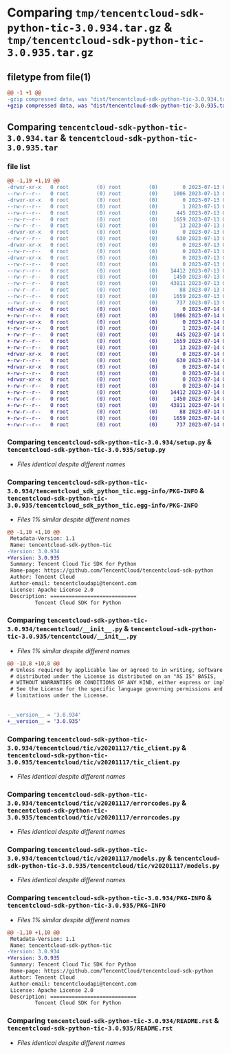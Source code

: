 # Comparing `tmp/tencentcloud-sdk-python-tic-3.0.934.tar.gz` & `tmp/tencentcloud-sdk-python-tic-3.0.935.tar.gz`

## filetype from file(1)

```diff
@@ -1 +1 @@
-gzip compressed data, was "dist/tencentcloud-sdk-python-tic-3.0.934.tar", last modified: Thu Jul 13 00:35:29 2023, max compression
+gzip compressed data, was "dist/tencentcloud-sdk-python-tic-3.0.935.tar", last modified: Fri Jul 14 00:40:23 2023, max compression
```

## Comparing `tencentcloud-sdk-python-tic-3.0.934.tar` & `tencentcloud-sdk-python-tic-3.0.935.tar`

### file list

```diff
@@ -1,19 +1,19 @@
-drwxr-xr-x   0 root         (0) root         (0)        0 2023-07-13 00:35:29.000000 tencentcloud-sdk-python-tic-3.0.934/
--rw-r--r--   0 root         (0) root         (0)     1006 2023-07-13 00:35:29.000000 tencentcloud-sdk-python-tic-3.0.934/setup.py
-drwxr-xr-x   0 root         (0) root         (0)        0 2023-07-13 00:35:29.000000 tencentcloud-sdk-python-tic-3.0.934/tencentcloud_sdk_python_tic.egg-info/
--rw-r--r--   0 root         (0) root         (0)        1 2023-07-13 00:35:29.000000 tencentcloud-sdk-python-tic-3.0.934/tencentcloud_sdk_python_tic.egg-info/dependency_links.txt
--rw-r--r--   0 root         (0) root         (0)      445 2023-07-13 00:35:29.000000 tencentcloud-sdk-python-tic-3.0.934/tencentcloud_sdk_python_tic.egg-info/SOURCES.txt
--rw-r--r--   0 root         (0) root         (0)     1659 2023-07-13 00:35:29.000000 tencentcloud-sdk-python-tic-3.0.934/tencentcloud_sdk_python_tic.egg-info/PKG-INFO
--rw-r--r--   0 root         (0) root         (0)       13 2023-07-13 00:35:29.000000 tencentcloud-sdk-python-tic-3.0.934/tencentcloud_sdk_python_tic.egg-info/top_level.txt
-drwxr-xr-x   0 root         (0) root         (0)        0 2023-07-13 00:35:29.000000 tencentcloud-sdk-python-tic-3.0.934/tencentcloud/
--rw-r--r--   0 root         (0) root         (0)      630 2023-07-13 00:35:29.000000 tencentcloud-sdk-python-tic-3.0.934/tencentcloud/__init__.py
-drwxr-xr-x   0 root         (0) root         (0)        0 2023-07-13 00:35:29.000000 tencentcloud-sdk-python-tic-3.0.934/tencentcloud/tic/
--rw-r--r--   0 root         (0) root         (0)        0 2023-07-13 00:35:29.000000 tencentcloud-sdk-python-tic-3.0.934/tencentcloud/tic/__init__.py
-drwxr-xr-x   0 root         (0) root         (0)        0 2023-07-13 00:35:29.000000 tencentcloud-sdk-python-tic-3.0.934/tencentcloud/tic/v20201117/
--rw-r--r--   0 root         (0) root         (0)        0 2023-07-13 00:35:29.000000 tencentcloud-sdk-python-tic-3.0.934/tencentcloud/tic/v20201117/__init__.py
--rw-r--r--   0 root         (0) root         (0)    14412 2023-07-13 00:35:29.000000 tencentcloud-sdk-python-tic-3.0.934/tencentcloud/tic/v20201117/tic_client.py
--rw-r--r--   0 root         (0) root         (0)     1450 2023-07-13 00:35:29.000000 tencentcloud-sdk-python-tic-3.0.934/tencentcloud/tic/v20201117/errorcodes.py
--rw-r--r--   0 root         (0) root         (0)    43811 2023-07-13 00:35:29.000000 tencentcloud-sdk-python-tic-3.0.934/tencentcloud/tic/v20201117/models.py
--rw-r--r--   0 root         (0) root         (0)       88 2023-07-13 00:35:29.000000 tencentcloud-sdk-python-tic-3.0.934/setup.cfg
--rw-r--r--   0 root         (0) root         (0)     1659 2023-07-13 00:35:29.000000 tencentcloud-sdk-python-tic-3.0.934/PKG-INFO
--rw-r--r--   0 root         (0) root         (0)      737 2023-07-13 00:35:29.000000 tencentcloud-sdk-python-tic-3.0.934/README.rst
+drwxr-xr-x   0 root         (0) root         (0)        0 2023-07-14 00:40:23.000000 tencentcloud-sdk-python-tic-3.0.935/
+-rw-r--r--   0 root         (0) root         (0)     1006 2023-07-14 00:40:23.000000 tencentcloud-sdk-python-tic-3.0.935/setup.py
+drwxr-xr-x   0 root         (0) root         (0)        0 2023-07-14 00:40:23.000000 tencentcloud-sdk-python-tic-3.0.935/tencentcloud_sdk_python_tic.egg-info/
+-rw-r--r--   0 root         (0) root         (0)        1 2023-07-14 00:40:23.000000 tencentcloud-sdk-python-tic-3.0.935/tencentcloud_sdk_python_tic.egg-info/dependency_links.txt
+-rw-r--r--   0 root         (0) root         (0)      445 2023-07-14 00:40:23.000000 tencentcloud-sdk-python-tic-3.0.935/tencentcloud_sdk_python_tic.egg-info/SOURCES.txt
+-rw-r--r--   0 root         (0) root         (0)     1659 2023-07-14 00:40:23.000000 tencentcloud-sdk-python-tic-3.0.935/tencentcloud_sdk_python_tic.egg-info/PKG-INFO
+-rw-r--r--   0 root         (0) root         (0)       13 2023-07-14 00:40:23.000000 tencentcloud-sdk-python-tic-3.0.935/tencentcloud_sdk_python_tic.egg-info/top_level.txt
+drwxr-xr-x   0 root         (0) root         (0)        0 2023-07-14 00:40:23.000000 tencentcloud-sdk-python-tic-3.0.935/tencentcloud/
+-rw-r--r--   0 root         (0) root         (0)      630 2023-07-14 00:40:23.000000 tencentcloud-sdk-python-tic-3.0.935/tencentcloud/__init__.py
+drwxr-xr-x   0 root         (0) root         (0)        0 2023-07-14 00:40:23.000000 tencentcloud-sdk-python-tic-3.0.935/tencentcloud/tic/
+-rw-r--r--   0 root         (0) root         (0)        0 2023-07-14 00:40:23.000000 tencentcloud-sdk-python-tic-3.0.935/tencentcloud/tic/__init__.py
+drwxr-xr-x   0 root         (0) root         (0)        0 2023-07-14 00:40:23.000000 tencentcloud-sdk-python-tic-3.0.935/tencentcloud/tic/v20201117/
+-rw-r--r--   0 root         (0) root         (0)        0 2023-07-14 00:40:23.000000 tencentcloud-sdk-python-tic-3.0.935/tencentcloud/tic/v20201117/__init__.py
+-rw-r--r--   0 root         (0) root         (0)    14412 2023-07-14 00:40:23.000000 tencentcloud-sdk-python-tic-3.0.935/tencentcloud/tic/v20201117/tic_client.py
+-rw-r--r--   0 root         (0) root         (0)     1450 2023-07-14 00:40:23.000000 tencentcloud-sdk-python-tic-3.0.935/tencentcloud/tic/v20201117/errorcodes.py
+-rw-r--r--   0 root         (0) root         (0)    43811 2023-07-14 00:40:23.000000 tencentcloud-sdk-python-tic-3.0.935/tencentcloud/tic/v20201117/models.py
+-rw-r--r--   0 root         (0) root         (0)       88 2023-07-14 00:40:23.000000 tencentcloud-sdk-python-tic-3.0.935/setup.cfg
+-rw-r--r--   0 root         (0) root         (0)     1659 2023-07-14 00:40:23.000000 tencentcloud-sdk-python-tic-3.0.935/PKG-INFO
+-rw-r--r--   0 root         (0) root         (0)      737 2023-07-14 00:40:23.000000 tencentcloud-sdk-python-tic-3.0.935/README.rst
```

### Comparing `tencentcloud-sdk-python-tic-3.0.934/setup.py` & `tencentcloud-sdk-python-tic-3.0.935/setup.py`

 * *Files identical despite different names*

### Comparing `tencentcloud-sdk-python-tic-3.0.934/tencentcloud_sdk_python_tic.egg-info/PKG-INFO` & `tencentcloud-sdk-python-tic-3.0.935/tencentcloud_sdk_python_tic.egg-info/PKG-INFO`

 * *Files 1% similar despite different names*

```diff
@@ -1,10 +1,10 @@
 Metadata-Version: 1.1
 Name: tencentcloud-sdk-python-tic
-Version: 3.0.934
+Version: 3.0.935
 Summary: Tencent Cloud Tic SDK for Python
 Home-page: https://github.com/TencentCloud/tencentcloud-sdk-python
 Author: Tencent Cloud
 Author-email: tencentcloudapi@tencent.com
 License: Apache License 2.0
 Description: ============================
         Tencent Cloud SDK for Python
```

### Comparing `tencentcloud-sdk-python-tic-3.0.934/tencentcloud/__init__.py` & `tencentcloud-sdk-python-tic-3.0.935/tencentcloud/__init__.py`

 * *Files 1% similar despite different names*

```diff
@@ -10,8 +10,8 @@
 # Unless required by applicable law or agreed to in writing, software
 # distributed under the License is distributed on an "AS IS" BASIS,
 # WITHOUT WARRANTIES OR CONDITIONS OF ANY KIND, either express or implied.
 # See the License for the specific language governing permissions and
 # limitations under the License.
 
 
-__version__ = '3.0.934'
+__version__ = '3.0.935'
```

### Comparing `tencentcloud-sdk-python-tic-3.0.934/tencentcloud/tic/v20201117/tic_client.py` & `tencentcloud-sdk-python-tic-3.0.935/tencentcloud/tic/v20201117/tic_client.py`

 * *Files identical despite different names*

### Comparing `tencentcloud-sdk-python-tic-3.0.934/tencentcloud/tic/v20201117/errorcodes.py` & `tencentcloud-sdk-python-tic-3.0.935/tencentcloud/tic/v20201117/errorcodes.py`

 * *Files identical despite different names*

### Comparing `tencentcloud-sdk-python-tic-3.0.934/tencentcloud/tic/v20201117/models.py` & `tencentcloud-sdk-python-tic-3.0.935/tencentcloud/tic/v20201117/models.py`

 * *Files identical despite different names*

### Comparing `tencentcloud-sdk-python-tic-3.0.934/PKG-INFO` & `tencentcloud-sdk-python-tic-3.0.935/PKG-INFO`

 * *Files 1% similar despite different names*

```diff
@@ -1,10 +1,10 @@
 Metadata-Version: 1.1
 Name: tencentcloud-sdk-python-tic
-Version: 3.0.934
+Version: 3.0.935
 Summary: Tencent Cloud Tic SDK for Python
 Home-page: https://github.com/TencentCloud/tencentcloud-sdk-python
 Author: Tencent Cloud
 Author-email: tencentcloudapi@tencent.com
 License: Apache License 2.0
 Description: ============================
         Tencent Cloud SDK for Python
```

### Comparing `tencentcloud-sdk-python-tic-3.0.934/README.rst` & `tencentcloud-sdk-python-tic-3.0.935/README.rst`

 * *Files identical despite different names*


